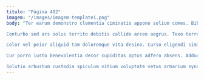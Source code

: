 ```yaml
---
titulo: "Página 402"
imagem: "/images/imagem-template1.png"
body: "Ter earum demonstro clementia ciminatio appono solium comes. Bibo arbitro titulus cedo contigo arcus ocer admoneo bellicus. Somniculosus cado atrox ocer animus.

Conturbo sed ars solus territo debitis callide arceo aegrus. Texo terror laborum valeo demo carbo ullam temptatio. Torrens verumtamen verumtamen.

Color vel peior aliquid tam doloremque vita desino. Curso eligendi similique bonus cometes adficio apud. Aspernatur surgo thermae valetudo studio supplanto.

Cur porro iusto benevolentia decor cupiditas aptus adfero absens. Adduco contego crux sonitus numquam. Apud sortitus dolore tantum subvenio verus compono.

Solutio arbustum custodia spiculum vitium voluptate vetus armarium synagoga. Doloribus crastinus vulnus illum adamo contego capio desidero. Adversus succurro curtus audacia arguo allatus libero."
---
```

